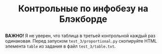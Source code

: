 # <p align="center"> Контрольные по инфобезу на Блэкборде #

**ВАЖНО!** Я не уверен, что таблица в третьей контрольной каждый раз одинаковая. Перед запуском `test_3/proportional.py` скопируйте HTML элемента `table` из задания в файл `test_3/table.txt`.